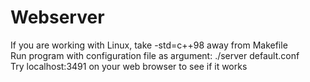 # Webserver
If you are working with Linux, take -std=c++98 away from Makefile \
Run program with configuration file as argument: ./server default.conf \
Try localhost:3491 on your web browser to see if it works

